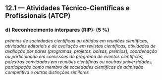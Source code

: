 ## 12.1 — Atividades **Técnico**-Científicas e **Profissionais** (ATCP) 

### d) Reconhecimento interpares (RIP): (5 %)

_prémios de sociedades científicas ou obtidos em reuniões científicas, atividades editoriais e de avaliação em revistas científicas, atividades de avaliação por pares (programas, projetos, bolsas, prémios), coordenação ou participação em comissões de programa de eventos científicos, palestras convidadas em reuniões científicas ou noutras universidades, participação como membro de sociedades científicas de admissão competitiva e outras distinções similares_